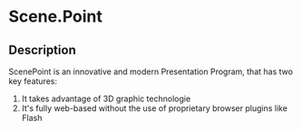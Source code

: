 Scene.Point
==================================================
Description
--------------------------------------
ScenePoint is an innovative and modern Presentation Program, that has two key features:
1. It takes advantage of 3D graphic technologie
2. It's fully web-based without the use of proprietary browser plugins like Flash

